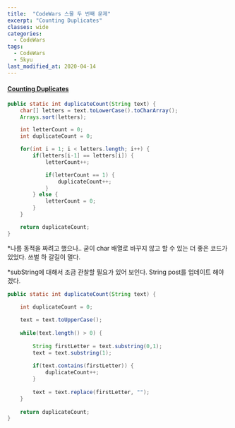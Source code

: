 ```yaml
---
title:  "CodeWars 스물 두 번째 문제"
excerpt: "Counting Duplicates"
classes: wide
categories:
  - CodeWars
tags:
  - CodeWars
  - 5kyu
last_modified_at: 2020-04-14
---
```


#### [Counting Duplicates](https://www.codewars.com/kata/54bf1c2cd5b56cc47f0007a1)

```java
public static int duplicateCount(String text) {
    char[] letters = text.toLowerCase().toCharArray();
    Arrays.sort(letters);

    int letterCount = 0;
    int duplicateCount = 0;

    for(int i = 1; i < letters.length; i++) {
        if(letters[i-1] == letters[i]) {
            letterCount++;

            if(letterCount == 1) {
                duplicateCount++;
            }
        } else {
            letterCount = 0;
        }
    }

    return duplicateCount;
}
```

*나름 동적을 짜려고 했으나.. 굳이 char 배열로 바꾸지 않고 할 수 있는 더 좋은 코드가 있었다. 쓰벌 하 갈길이 멀다. 

*subString에 대해서 조금 관찰할 필요가 있어 보인다. String post를 업데이트 해야겠다.

```java
public static int duplicateCount(String text) {

	int duplicateCount = 0;
	
	text = text.toUpperCase();
	
	while(text.length() > 0) {
		
		String firstLetter = text.substring(0,1);
		text = text.substring(1);
		
		if(text.contains(firstLetter)) {
			duplicateCount++;
		}
		
		text = text.replace(firstLetter, "");
	}
	
	return duplicateCount;
}
```